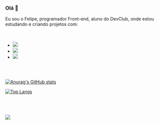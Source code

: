 ### Olá   👋


Eu sou o Felipe, programador Front-end, aluno do DevClub,  onde estou estudando e criando projetos com:  
<br><br>
- <img src= "https://img.shields.io/badge/HTML5-E34F26?style=for-the-badge&logo=html5&logoColor=white" />
 

- <img src= "https://img.shields.io/badge/CSS3-1572B6?style=for-the-badge&logo=css3&logoColor=white" />

- <img src = "https://img.shields.io/badge/JavaScript-F7DF1E?style=for-the-badge&logo=javascript&logoColor=black" />
<br>
<br>




[![Anurag's GitHub stats](https://github-readme-stats.vercel.app/api?username=Felipe3a&theme=highcontrast)](https://github.com/anuraghazra/github-readme-stats)

[![Top Langs](https://github-readme-stats.vercel.app/api/top-langs/?username=Felipe3a&theme=highcontrast  )](https://github.com/anuraghazra/github-readme-stats)

<br>


<br>

<br>

<img src= "https://img.shields.io/badge/LinkedIn-0077B5?style=for-the-badge&logo=linkedin&logoColor=white"/>
